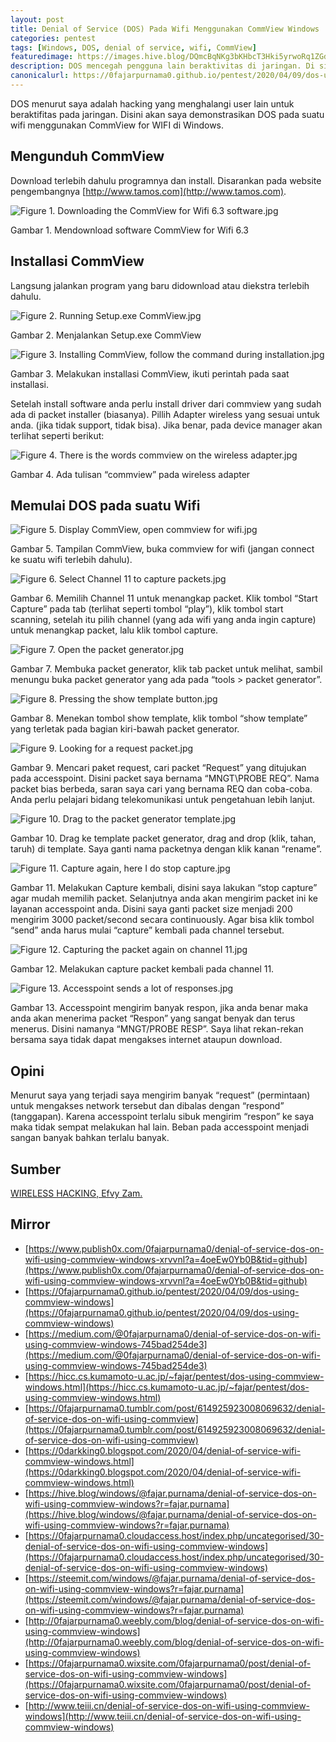 ```yaml
---
layout: post
title: Denial of Service (DOS) Pada Wifi Menggunakan CommView Windows
categories: pentest
tags: [Windows, DOS, denial of service, wifi, CommView]
featuredimage: https://images.hive.blog/DQmcBqNKg3bKHbcT3Hki5yrwoRq1ZGd7pWSxngU3eLp4aVH/Figure%2013.%20Accesspoint%20sends%20a%20lot%20of%20responses.jpg
description: DOS mencegah pengguna lain beraktivitas di jaringan. Di sini saya akan mendemonstrasikan DOS pada wifi menggunakan CommView for WiFi di Windows.
canonicalurl: https://0fajarpurnama0.github.io/pentest/2020/04/09/dos-using-commview-windows
---
```


DOS menurut saya adalah hacking yang menghalangi user lain untuk beraktifitas pada jaringan. Disini akan saya demonstrasikan DOS pada suatu wifi menggunakan CommView for WIFI di Windows.

## Mengunduh CommView

Download terlebih dahulu programnya dan install. Disarankan pada website pengembangnya [http://www.tamos.com](http://www.tamos.com).

![Figure 1. Downloading the CommView for Wifi 6.3 software.jpg](https://images.hive.blog/DQmf3iGWoFQU7eth3szNBwNt9movuDJvnAxJpPWUKmdvvdx/Figure%201.%20Downloading%20the%20CommView%20for%20Wifi%206.3%20software.jpg)

Gambar 1\. Mendownload software CommView for Wifi 6.3



## Installasi CommView

Langsung jalankan program yang baru didownload atau diekstra terlebih dahulu.

![Figure 2. Running Setup.exe CommView.jpg](https://images.hive.blog/DQmbBfJyX2tqNAHNfGeTguaRjppQbqLzm2nLL9JbgBjTvc8/Figure%202.%20Running%20Setup.exe%20CommView.jpg)

Gambar 2\. Menjalankan Setup.exe CommView



![Figure 3. Installing CommView, follow the command during installation.jpg](https://images.hive.blog/DQmUKu68HS1v4CoczB4nnauSSbpVDQTAgPpYLjbwzkmTXsB/Figure%203.%20Installing%20CommView,%20follow%20the%20command%20during%20installation.jpg)

Gambar 3\. Melakukan installasi CommView, ikuti perintah pada saat installasi.



Setelah install software anda perlu install driver dari commview yang sudah ada di packet installer (biasanya). Pillih Adapter wireless yang sesuai untuk anda. (jika tidak support, tidak bisa). Jika benar, pada device manager akan terlihat seperti berikut:

![Figure 4. There is the words commview on the wireless adapter.jpg](https://images.hive.blog/DQmZe5YQFM6xMwUB1DzubaLEapJkp6SiWUDeW2KwsunYRUv/Figure%204.%20There%20is%20the%20words%20commview%20on%20the%20wireless%20adapter.jpg)

Gambar 4\. Ada tulisan “commview” pada wireless adapter



## Memulai DOS pada suatu Wifi

![Figure 5. Display CommView, open commview for wifi.jpg](https://images.hive.blog/DQmdJQM5nSMkpBktxvamU9fqrVekS3o8qXwyKxS7RHw4g7z/Figure%205.%20Display%20CommView,%20open%20commview%20for%20wifi.jpg)

Gambar 5\. Tampilan CommView, buka commview for wifi (jangan connect ke suatu wifi terlebih dahulu).



![Figure 6. Select Channel 11 to capture packets.jpg](https://images.hive.blog/DQmYUqPXqxP1BixjtQpvEVmd2SioaPet1ehV5Hdkzmn3JJK/Figure%206.%20Select%20Channel%2011%20to%20capture%20packets.jpg)

Gambar 6\. Memilih Channel 11 untuk menangkap packet. Klik tombol “Start Capture” pada tab (terlihat seperti tombol “play”), klik tombol start scanning, setelah itu pilih channel (yang ada wifi yang anda ingin capture) untuk menangkap packet, lalu klik tombol capture.



![Figure 7. Open the packet generator.jpg](https://images.hive.blog/DQmdv7U8RFf8FtMhZRec5YNywvSK6eQ8By3thX3VVYSG2vy/Figure%207.%20Open%20the%20packet%20generator.jpg)

Gambar 7\. Membuka packet generator, klik tab packet untuk melihat, sambil menungu buka packet generator yang ada pada “tools > packet generator”.



![Figure 8. Pressing the show template button.jpg](https://images.hive.blog/DQmQPKdbTg4uZm6vZ6TjMgfUq2NkEzEXnQrsr4ngj3BEQMr/Figure%208.%20Pressing%20the%20show%20template%20button.jpg)

Gambar 8\. Menekan tombol show template, klik tombol “show template” yang terletak pada bagian kiri-bawah packet generator.



![Figure 9. Looking for a request packet.jpg](https://images.hive.blog/DQmdopETccSiQebBtvyJKmDk9iXvfZSUEJ7Gqk7H7T76tDA/Figure%209.%20Looking%20for%20a%20request%20packet.jpg)

Gambar 9\. Mencari paket request, cari packet “Request” yang ditujukan pada accesspoint. Disini packet saya bernama “MNGT\PROBE REQ”. Nama packet bias berbeda, saran saya cari yang bernama REQ dan coba-coba. Anda perlu pelajari bidang telekomunikasi untuk pengetahuan lebih lanjut.



![Figure 10. Drag to the packet generator template.jpg](https://images.hive.blog/DQmQReLbYQFKxCkBRif2w8kUDGScyUKmgNpxBspb4k7wmJ4/Figure%2010.%20Drag%20to%20the%20packet%20generator%20template.jpg)

Gambar 10\. Drag ke template packet generator, drag and drop (klik, tahan, taruh) di template. Saya ganti nama packetnya dengan klik kanan “rename”.



![Figure 11. Capture again, here I do stop capture.jpg](https://images.hive.blog/DQmUWBtYWvMLLepKq6296pBHgwVbBGdP8Nnrgy4rY177XJN/Figure%2011.%20Capture%20again,%20here%20I%20do%20stop%20capture.jpg)

Gambar 11\. Melakukan Capture kembali, disini saya lakukan “stop capture” agar mudah memilih packet. Selanjutnya anda akan mengirim packet ini ke layanan accesspoint anda. Disini saya ganti packet size menjadi 200 mengirim 3000 packet/second secara continuously. Agar bisa klik tombol “send” anda harus mulai “capture” kembali pada channel tersebut.



![Figure 12. Capturing the packet again on channel 11.jpg](https://images.hive.blog/DQmNmzwrKsGYvUxnzGURaVJMFJBFEX3PPGshdrgtRoTPt7G/Figure%2012.%20Capturing%20the%20packet%20again%20on%20channel%2011.jpg)

Gambar 12\. Melakukan capture packet kembali pada channel 11.



![Figure 13. Accesspoint sends a lot of responses.jpg](https://images.hive.blog/DQmcBqNKg3bKHbcT3Hki5yrwoRq1ZGd7pWSxngU3eLp4aVH/Figure%2013.%20Accesspoint%20sends%20a%20lot%20of%20responses.jpg)

Gambar 13\. Accesspoint mengirim banyak respon, jika anda benar maka anda akan menerima packet “Respon” yang sangat benyak dan terus menerus. Disini namanya “MNGT/PROBE RESP”. Saya lihat rekan-rekan bersama saya tidak dapat mengakses internet ataupun download.



## Opini

Menurut saya yang terjadi saya mengirim banyak “request” (permintaan) untuk mengakses network tersebut dan dibalas dengan “respond” (tanggapan). Karena accesspoint terlalu sibuk mengirim “respon” ke saya maka tidak sempat melakukan hal lain. Beban pada accesspoint menjadi sangan banyak bahkan terlalu banyak.

## Sumber

[WIRELESS HACKING, Efvy Zam.](https://www.goodreads.com/book/show/30254807-buku-sakti-wireless-hacking)

## Mirror

*   [https://www.publish0x.com/0fajarpurnama0/denial-of-service-dos-on-wifi-using-commview-windows-xrvvnl?a=4oeEw0Yb0B&tid=github](https://www.publish0x.com/0fajarpurnama0/denial-of-service-dos-on-wifi-using-commview-windows-xrvvnl?a=4oeEw0Yb0B&tid=github)
*   [https://0fajarpurnama0.github.io/pentest/2020/04/09/dos-using-commview-windows](https://0fajarpurnama0.github.io/pentest/2020/04/09/dos-using-commview-windows)
*   [https://medium.com/@0fajarpurnama0/denial-of-service-dos-on-wifi-using-commview-windows-745bad254de3](https://medium.com/@0fajarpurnama0/denial-of-service-dos-on-wifi-using-commview-windows-745bad254de3)
*   [https://hicc.cs.kumamoto-u.ac.jp/~fajar/pentest/dos-using-commview-windows.html](https://hicc.cs.kumamoto-u.ac.jp/~fajar/pentest/dos-using-commview-windows.html)
*   [https://0fajarpurnama0.tumblr.com/post/614925923008069632/denial-of-service-dos-on-wifi-using-commview](https://0fajarpurnama0.tumblr.com/post/614925923008069632/denial-of-service-dos-on-wifi-using-commview)
*   [https://0darkking0.blogspot.com/2020/04/denial-of-service-wifi-commview-windows.html](https://0darkking0.blogspot.com/2020/04/denial-of-service-wifi-commview-windows.html)
*   [https://hive.blog/windows/@fajar.purnama/denial-of-service-dos-on-wifi-using-commview-windows?r=fajar.purnama](https://hive.blog/windows/@fajar.purnama/denial-of-service-dos-on-wifi-using-commview-windows?r=fajar.purnama)
*   [https://0fajarpurnama0.cloudaccess.host/index.php/uncategorised/30-denial-of-service-dos-on-wifi-using-commview-windows](https://0fajarpurnama0.cloudaccess.host/index.php/uncategorised/30-denial-of-service-dos-on-wifi-using-commview-windows)
*   [https://steemit.com/windows/@fajar.purnama/denial-of-service-dos-on-wifi-using-commview-windows?r=fajar.purnama](https://steemit.com/windows/@fajar.purnama/denial-of-service-dos-on-wifi-using-commview-windows?r=fajar.purnama)
*   [http://0fajarpurnama0.weebly.com/blog/denial-of-service-dos-on-wifi-using-commview-windows](http://0fajarpurnama0.weebly.com/blog/denial-of-service-dos-on-wifi-using-commview-windows)
*   [https://0fajarpurnama0.wixsite.com/0fajarpurnama0/post/denial-of-service-dos-on-wifi-using-commview-windows](https://0fajarpurnama0.wixsite.com/0fajarpurnama0/post/denial-of-service-dos-on-wifi-using-commview-windows)
*   [http://www.teiii.cn/denial-of-service-dos-on-wifi-using-commview-windows](http://www.teiii.cn/denial-of-service-dos-on-wifi-using-commview-windows)